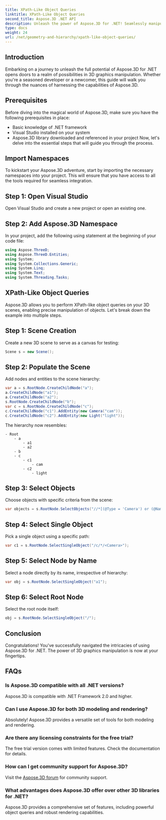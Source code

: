```yaml
---
title: XPath-Like Object Queries
linktitle: XPath-Like Object Queries
second_title: Aspose.3D .NET API
description: Unleash the power of Aspose.3D for .NET! Seamlessly manipulate 3D graphics with XPath-like queries. Download now for a game-changing experience.
type: docs
weight: 24
url: /net/geometry-and-hierarchy/xpath-like-object-queries/
---
```

## Introduction
Embarking on a journey to unleash the full potential of Aspose.3D for .NET opens doors to a realm of possibilities in 3D graphics manipulation. Whether you're a seasoned developer or a newcomer, this guide will walk you through the nuances of harnessing the capabilities of Aspose.3D.
## Prerequisites
Before diving into the magical world of Aspose.3D, make sure you have the following prerequisites in place:
- Basic knowledge of .NET framework
- Visual Studio installed on your system
- Aspose.3D library downloaded and referenced in your project
Now, let's delve into the essential steps that will guide you through the process.
## Import Namespaces
To kickstart your Aspose.3D adventure, start by importing the necessary namespaces into your project. This will ensure that you have access to all the tools required for seamless integration.
## Step 1: Open Visual Studio
Open Visual Studio and create a new project or open an existing one.
## Step 2: Add Aspose.3D Namespace
In your project, add the following using statement at the beginning of your code file:
```csharp
using Aspose.ThreeD;
using Aspose.ThreeD.Entities;
using System;
using System.Collections.Generic;
using System.Linq;
using System.Text;
using System.Threading.Tasks;
```
## XPath-Like Object Queries
Aspose.3D allows you to perform XPath-like object queries on your 3D scenes, enabling precise manipulation of objects. Let's break down the example into multiple steps.
## Step 1: Scene Creation
Create a new 3D scene to serve as a canvas for testing:
```csharp
Scene s = new Scene();
```
## Step 2: Populate the Scene
Add nodes and entities to the scene hierarchy:
```csharp
var a = s.RootNode.CreateChildNode("a");
a.CreateChildNode("a1");
a.CreateChildNode("a2");
s.RootNode.CreateChildNode("b");
var c = s.RootNode.CreateChildNode("c");
c.CreateChildNode("c1").AddEntity(new Camera("cam"));
c.CreateChildNode("c2").AddEntity(new Light("light"));
```
The hierarchy now resembles:
```
- Root
    - a
        - a1
        - a2
    - b
    - c
        - c1
            - cam
        - c2
            - light
```
## Step 3: Select Objects
Choose objects with specific criteria from the scene:
```csharp
var objects = s.RootNode.SelectObjects("//*[(@Type = 'Camera') or (@Name = 'light')]");
```
## Step 4: Select Single Object
Pick a single object using a specific path:
```csharp
var c1 = s.RootNode.SelectSingleObject("/c/*/<Camera>");
```
## Step 5: Select Node by Name
Select a node directly by its name, irrespective of hierarchy:
```csharp
var obj = s.RootNode.SelectSingleObject("a1");
```
## Step 6: Select Root Node
Select the root node itself:
```csharp
obj = s.RootNode.SelectSingleObject("/");
```
## Conclusion
Congratulations! You've successfully navigated the intricacies of using Aspose.3D for .NET. The power of 3D graphics manipulation is now at your fingertips.
## FAQs
### Is Aspose.3D compatible with all .NET versions?
Aspose.3D is compatible with .NET Framework 2.0 and higher.
### Can I use Aspose.3D for both 3D modeling and rendering?
Absolutely! Aspose.3D provides a versatile set of tools for both modeling and rendering.
### Are there any licensing constraints for the free trial?
The free trial version comes with limited features. Check the documentation for details.
### How can I get community support for Aspose.3D?
Visit the [Aspose.3D forum](https://forum.aspose.com/c/3d/18) for community support.
### What advantages does Aspose.3D offer over other 3D libraries for .NET?
Aspose.3D provides a comprehensive set of features, including powerful object queries and robust rendering capabilities.
